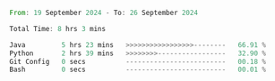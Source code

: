 <!--START_SECTION:waka-->

```rust
From: 19 September 2024 - To: 26 September 2024

Total Time: 8 hrs 3 mins

Java         5 hrs 23 mins   >>>>>>>>>>>>>>>>>--------   66.91 %
Python       2 hrs 39 mins   >>>>>>>>-----------------   32.90 %
Git Config   0 secs          -------------------------   00.18 %
Bash         0 secs          -------------------------   00.01 %
```

<!--END_SECTION:waka-->
